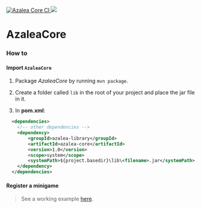 <div>
  <a href="https://github.com/AzaleaLibrary/AzaleaCore/actions/workflows/ci.yml">
    <img alt="Azalea Core CI" src="https://github.com/AzaleaLibrary/AzaleaCore/actions/workflows/ci.yml/badge.svg?branch=master" />
  </a>
  <a href="https://github.com/dzikoysk/reposilite/releases">
    <img src="https://azalealibrary.net/api/badge/latest/releases/azalea-library/azalea-core?color=40c14a&name=Azalea%20Core&prefix=v" />
  </a>
</div>
 
# AzaleaCore

### How to

#### Import `AzaleaCore`

1. Package *AzaleaCore* by running `mvn package`.

2. Create a folder called `lib` in the root of your project and place the jar file in it.

3. In **pom.xml**:

```xml
  <dependencies>
    <!-- other dependencies -->
    <dependency>
        <groupId>azalea-library</groupId>
        <artifactId>azalea-core</artifactId>
        <version>1.0</version>
        <scope>system</scope>
        <systemPath>${project.basedir}\lib\<filename>.jar</systemPath>
    </dependency>
  </dependencies>
```

#### Register a minigame

> See a working example [here](https://github.com/AzaleaLibrary/ExampleMinigame).
